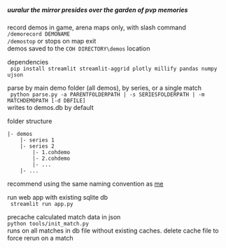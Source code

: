 ##### uuralur the mirror presides over the garden of pvp memories

record demos in game, arena maps only, with slash command  
`/demorecord DEMONAME`  
`/demostop` or stops on map exit  
demos saved to the `COH DIRECTORY\demos` location

dependencies  
``` pip install streamlit streamlit-aggrid plotly millify pandas numpy ujson```  

parse by main demo folder (all demos), by series, or a single match  
``` python parse.py -a PARENTFOLDERPATH | -s SERIESFOLDERPATH | -m MATCHDEMOPATH [-d DBFILE]```  
writes to demos.db by default

folder structure 
```
|- demos
    |- series 1
    |- series 2
        |- 1.cohdemo
        |- 2.cohdemo
        |- ...
    |- ...
```
recommend using the same naming convention as [me](https://demos.chli.dog/)

run web app with existing sqlite db  
``` streamlit run app.py```  

precache calculated match data in json  
``` python tools/init_match.py ```  
runs on all matches in db file without existing caches. delete cache file to force rerun on a match


